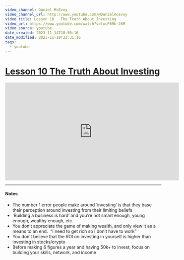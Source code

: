 ```yaml
---
video_channel: Daniel McEvoy
video_channel_url: http://www.youtube.com/@Danielmcevoy
video_title: Lesson 10   The Truth About Investing
video_url: https://www.youtube.com/watch?v=lxcP89b-J6M
video_source: youtube
date_created: 2023-11-14T18:50:16
date_modified: 2023-11-19T22:31:16
tags:
  - youtube
---
```

# [Lesson 10   The Truth About Investing](https://www.youtube.com/watch?v=lxcP89b-J6M)

<iframe width="560" height="315" src="https://www.youtube-nocookie.com/embed/lxcP89b-J6M" title="YouTube video player" frameborder="0" allow="accelerometer; autoplay; clipboard-write; encrypted-media; gyroscope; picture-in-picture" allowfullscreen></iframe>


---
#### Notes

- The number 1 error people make around ‘investing’ is that they base their perception around investing from their limiting beliefs
- ‘Building a business is hard’ and you’re not smart enough, young enough, wealthy enough, etc.
- You don’t appreciate the game of making wealth, and only view it as a means to an end.  “I need to get rich so I don’t have to work”
- You don’t believe that the ROI on investing in yourself is higher than investing in stocks/crypto
- Before making 6 figures a year and having 50k+ to invest, focus on building your skills, network, and income